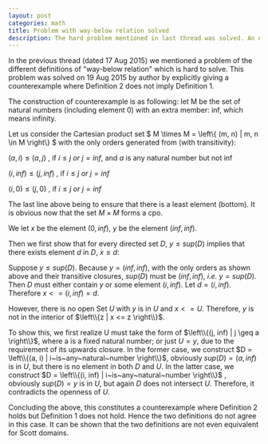 ```yaml
---
layout: post
categories: math
title: Problem with way-below relation solved
description: The hard problem mentioned in last thread was solved. An elaborate counterexample is given to show the in-equivalence of two definitions.
---
```

 
In the previous thread (dated 17 Aug 2015) we mentioned a problem of the different definitions
of "way-below relation" which is hard to solve. This problem was solved on 19 Aug 2015 by author by explicitly 
giving a counterexample where Definition 2 does not imply Definition 1.
 
The construction of counterexample is as following: let M be the set of natural numbers (including element 0) with 
an extra member: inf, which means infinity.

Let us consider the Cartesian product set $ M \times M = \left\\{ (m, n) | m, n \in M \right\\} $ with the only 
orders generated from (with transitivity):
 
  $(a, i) \leq (a, j)$      , if $i \leq j~or~j = inf$, and $a$ is any natural number but not inf
  
  $(i, inf) \leq (j, inf)$  , if $i \leq j~or~j = inf$
  
  $(i, 0) \leq (j, 0)$      , if $i \leq j~or~j = inf$

The last line above being to ensure that there is a least element (bottom). It is obvious now that the set
$M \times M$ forms a cpo.
 
We let $x$ be the element $(0, inf)$, $y$ be the element $(inf, inf)$.
 
Then we first show that for every directed set $D$, $y \leq sup(D)$ implies that there exists element $d$ in $D$, 
$x \leq d$:

Suppose $y \leq sup(D)$. Because $y = (inf, inf)$, with the only orders as shown above and their transitive closures,
$sup(D)$ must be $(inf, inf)$, *i.e.* $y = sup(D)$. Then $D$ must either contain $y$ or some element $(i, inf)$. Let 
$d = (i, inf)$. Therefore $x <= (i, inf) = d$.
 
However, there is no open Set $U$ with $y$ is in $U$ and $x <= U$. Therefore, $y$ is not in the interior of 
$\left\\{z | x <= z \right\\}$.

To show this, we first realize U must take the form of $\left\\{(j, inf) | j \geq a \right\\}$, where a is a fixed 
natural number; or just $U = {y}$, due to the requirement of its upwards closure. In the former case, we construct 
$D = \left\\{(a, i) | i~is~any~natural~number \right\\}$, obviously $sup(D) = (a, inf)$ is in $U$, but there is no 
element in both $D$ and $U$. In the latter case, we construct $D = \left\\{(i, inf) | i~is~any~natural~number \right\\}$
, obviously $sup(D) = y$ is in $U$, but again $D$ does not intersect $U$. Therefore, it contradicts the openness of $U$.


Concluding the above, this constitutes a counterexample where Definition 2 holds but Definition 1 does not hold. Hence 
the two definitions do not agree in this case. It can be shown that the two definitions are not even equivalent for Scott 
domains.

 